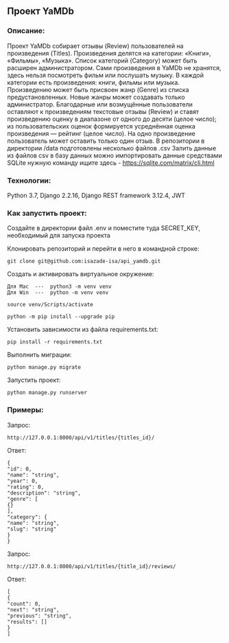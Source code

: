 ## Проект YaMDb

### Описание:

Проект YaMDb собирает отзывы (Review) пользователей на произведения (Titles). Произведения делятся на категории: «Книги», «Фильмы», «Музыка». Список категорий (Category) может быть расширен администратором.
Сами произведения в YaMDb не хранятся, здесь нельзя посмотреть фильм или послушать музыку.
В каждой категории есть произведения: книги, фильмы или музыка.
Произведению может быть присвоен жанр (Genre) из списка предустановленных. Новые жанры может создавать только администратор.
Благодарные или возмущённые пользователи оставляют к произведениям текстовые отзывы (Review) и ставят произведению оценку в диапазоне от одного до десяти (целое число); из пользовательских оценок формируется усреднённая оценка произведения — рейтинг (целое число). На одно произведение пользователь может оставить только один отзыв.
В репозитории в директории /data подготовлены несколько файлов .csv
Залить данные из файлов csv в базу данных можно импортировать данные средствами SQLite
нужную команду ищите здесь - https://sqlite.com/matrix/cli.html

### Технологии:

Python 3.7, Django 2.2.16, Django REST framework 3.12.4, JWT

### Как запустить проект:

Создайте в директории файл .env и поместите туда SECRET_KEY, необходимый для запуска проекта

Клонировать репозиторий и перейти в него в командной строке:

```
git clone git@github.com:isazade-isa/api_yamdb.git
```

Cоздать и активировать виртуальное окружение:

```
Для Mac  ---  python3 -m venv venv
Для Win  ---  python -m venv venv
```

```
source venv/Scripts/activate
```

```
python -m pip install --upgrade pip
```

Установить зависимости из файла requirements.txt:

```
pip install -r requirements.txt
```

Выполнить миграции:

```
python manage.py migrate
```

Запустить проект:

```
python manage.py runserver
```

### Примеры:

Запрос:

```
http://127.0.0.1:8000/api/v1/titles/{titles_id}/
```

Ответ:

```
{
"id": 0,
"name": "string",
"year": 0,
"rating": 0,
"description": "string",
"genre": [
{}
],
"category": {
"name": "string",
"slug": "string"
}
}
```

Запрос:

```
http://127.0.0.1:8000/api/v1/titles/{title_id}/reviews/
```

Ответ:

```
[
{
"count": 0,
"next": "string",
"previous": "string",
"results": []
}
]
```
